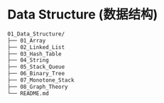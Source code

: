 # Data Structure (数据结构)

```txt
01_Data_Structure/
├── 01_Array
├── 02_Linked_List
├── 03_Hash_Table
├── 04_String
├── 05_Stack_Queue
├── 06_Binary_Tree
├── 07_Monotone_Stack
├── 08_Graph_Theory
└── README.md
```
